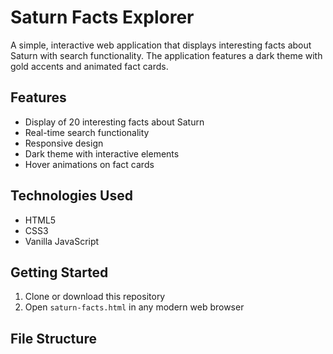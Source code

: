 # Saturn Facts Explorer

A simple, interactive web application that displays interesting facts about Saturn with search functionality. The application features a dark theme with gold accents and animated fact cards.

## Features

- Display of 20 interesting facts about Saturn
- Real-time search functionality
- Responsive design
- Dark theme with interactive elements
- Hover animations on fact cards

## Technologies Used

- HTML5
- CSS3
- Vanilla JavaScript

## Getting Started

1. Clone or download this repository
2. Open `saturn-facts.html` in any modern web browser

## File Structure

